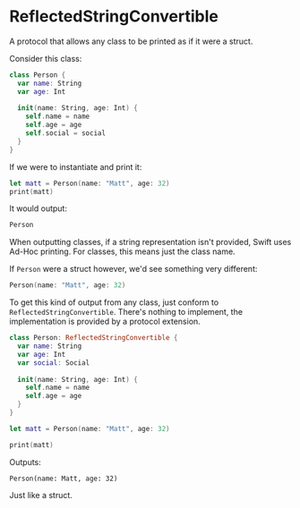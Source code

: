 # ReflectedStringConvertible
A protocol that allows any class to be printed as if it were a struct.

Consider this class:

```swift
class Person {
  var name: String
  var age: Int
  
  init(name: String, age: Int) {
    self.name = name
    self.age = age
    self.social = social
  }
}
```

If we were to instantiate and print it:

```swift
let matt = Person(name: "Matt", age: 32)
print(matt)
```

It would output:

```swift
Person
```

When outputting classes, if a string representation isn't provided, Swift uses Ad-Hoc printing. For classes, this means just the class name.

If `Person` were a struct however, we'd see something very different:

```swift
Person(name: "Matt", age: 32)
```

To get this kind of output from any class, just conform to `ReflectedStringConvertible`. There's nothing to implement, the implementation is provided by a protocol extension.

```swift
class Person: ReflectedStringConvertible {
  var name: String
  var age: Int
  var social: Social
  
  init(name: String, age: Int) {
    self.name = name
    self.age = age
  }
}

let matt = Person(name: "Matt", age: 32)

print(matt)
```

Outputs:

```
Person(name: Matt, age: 32)
```

Just like a struct.
